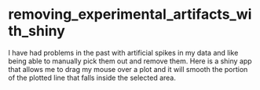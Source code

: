 # removing_experimental_artifacts_with_shiny

I have had problems in the past with artificial spikes in my data and like being able to manually pick them out and remove them.
Here is a shiny app that allows me to drag my mouse over a plot and it will smooth the portion of the plotted line that falls inside the selected area.
